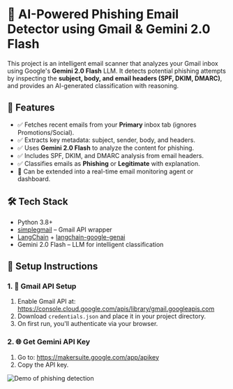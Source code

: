 # 📧 AI-Powered Phishing Email Detector using Gmail & Gemini 2.0 Flash

This project is an intelligent email scanner that analyzes your Gmail inbox using Google's **Gemini 2.0 Flash** LLM. It detects potential phishing attempts by inspecting the **subject, body, and email headers (SPF, DKIM, DMARC)**, and provides an AI-generated classification with reasoning.

## 🚀 Features

- ✅ Fetches recent emails from your **Primary** inbox tab (ignores Promotions/Social).
- ✅ Extracts key metadata: subject, sender, body, and headers.
- ✅ Uses **Gemini 2.0 Flash** to analyze the content for phishing.
- ✅ Includes SPF, DKIM, and DMARC analysis from email headers.
- ✅ Classifies emails as **Phishing** or **Legitimate** with explanation.
- 🧠 Can be extended into a real-time email monitoring agent or dashboard.


## 🛠️ Tech Stack
- Python 3.8+
- [simplegmail](https://github.com/jeremyephron/simplegmail) – Gmail API wrapper
- [LangChain](https://www.langchain.com/) + [langchain-google-genai](https://pypi.org/project/langchain-google-genai/)
- Gemini 2.0 Flash – LLM for intelligent classification

## 🔐 Setup Instructions
### 1. 📩 Gmail API Setup
1. Enable Gmail API at: https://console.cloud.google.com/apis/library/gmail.googleapis.com
2. Download `credentials.json` and place it in your project directory.
3. On first run, you'll authenticate via your browser.
### 2. 🌐 Get Gemini API Key
1. Go to: https://makersuite.google.com/app/apikey
2. Copy the API key.

![Demo of phishing detection](Demo_phishing.gif)
